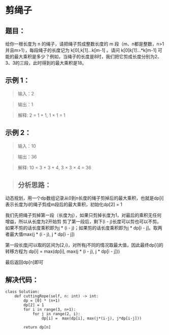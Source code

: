 # 剪绳子 #
## 题目： ##
给你一根长度为 n 的绳子，请把绳子剪成整数长度的 m 段（m、n都是整数，n>1并且m>1），每段绳子的长度记为 k[0],k[1]...k[m-1] 。请问 k[0]*k[1]*...*k[m-1] 可能的最大乘积是多少？例如，当绳子的长度是8时，我们把它剪成长度分别为2、3、3的三段，此时得到的最大乘积是18。


## 示例 1： ##



> 输入：2


> 输出：1

> 解释: 2 = 1 + 1, 1 × 1 = 1
## 示例 2： ##


> 输入：10


> 输出：36

> 解释: 10 = 3 + 3 + 4, 3 × 3 × 4 = 36

> ## 分析思路：  ##

动态规划，用一个dp数组记录从0到n长度的绳子剪掉后的最大乘积，也就是dp[i]表示长度为i的绳子剪成m段后的最大乘积，初始化dp[2] = 1

我们先把绳子剪掉第一段（长度为j），如果只剪掉长度为1，对最后的乘积无任何增益，所以从长度为2开始剪
剪了第一段后，剩下(i - j)长度可以剪也可以不剪。如果不剪的话长度乘积即为j * (i - j)；如果剪的话长度乘积即为j * dp[i - j]。取两者最大值max(j * (i - j), j * dp[i - j])

第一段长度j可以取的区间为[2,i)，对所有j不同的情况取最大值，因此最终dp[i]的转移方程为
dp[i] = max(dp[i], max(j * (i - j), j * dp[i - j]))

最后返回dp[n]即可

## 解决代码： ##
    class Solution:
    	def cuttingRope(self, n: int) -> int:
        	dp = [0] * (n+1)
        	dp[2] = 1
        	for i in range(3, n+1):
            	for j in range(2, i):
                	dp[i] =  max(dp[i], max(j*(i-j), j*dp[i-j]))
        
        	return dp[n]

